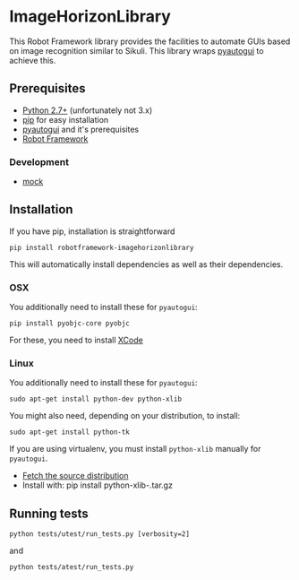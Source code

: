 # ImageHorizonLibrary

This Robot Framework library provides the facilities to automate GUIs based on image recognition similar to Sikuli. This library wraps [pyautogui](https://github.com/asweigart/pyautogui) to achieve this.

## Prerequisites

- [Python 2.7+](http://python.org) (unfortunately not 3.x)
- [pip](https://pypi.python.org/pypi/pip) for easy installation
- [pyautogui](https://github.com/asweigart/pyautogui) and it's prerequisites
- [Robot Framework](http://robotframework.org)

### Development

- [mock](http://www.voidspace.org.uk/python/mock/)

## Installation

If you have pip, installation is straightforward

    pip install robotframework-imagehorizonlibrary

This will automatically install dependencies as well as their dependencies.

### OSX

You additionally need to install these for `pyautogui`:

    pip install pyobjc-core pyobjc

For these, you need to install [XCode](https://developer.apple.com/xcode/downloads/)

### Linux

You additionally need to install these for `pyautogui`:

    sudo apt-get install python-dev python-xlib

You might also need, depending on your distribution, to install:

    sudo apt-get install python-tk

If you are using virtualenv, you must install `python-xlib` manually for `pyautogui`.

- [Fetch the source distribution](http://sourceforge.net/projects/python-xlib/files/)
- Install with:
     pip install python-xlib-<latest version>.tar.gz

## Running tests

    python tests/utest/run_tests.py [verbosity=2]

and

    python tests/atest/run_tests.py


